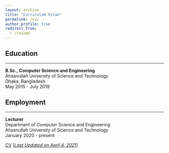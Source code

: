 ```yaml
---
layout: archive
title: "Curriculam Vitae"
permalink: /cv/
author_profile: true
redirect_from:
  - /resume
---
```


## Education 
-------------
<b>B.Sc., Computer Science and Engineering</b><br />
Ahsanullah University of Science and Technology<br />
Dhaka, Bangladesh<br />
May 2015 - July 2019

## Employment 
-------------
<b>Lecturer</b><br />
Department of Computer Science and Engineering <br/>
Ahsanullah University of Science and Technology<br />
January 2020 - present<br/>

[CV](https://arefeen-sultan.github.io/files/CV_K_M_Arefeen_Sultan.pdf) [<ins>*Last Updated on April 4, 2021*</ins>]